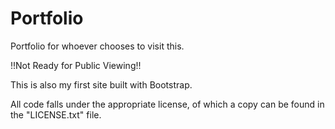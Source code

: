# Portfolio
Portfolio for whoever chooses to visit this.

!!Not Ready for Public Viewing!!

This is also my first site built with Bootstrap.

All code falls under the appropriate license, of which a copy can be found in the "LICENSE.txt" file.
